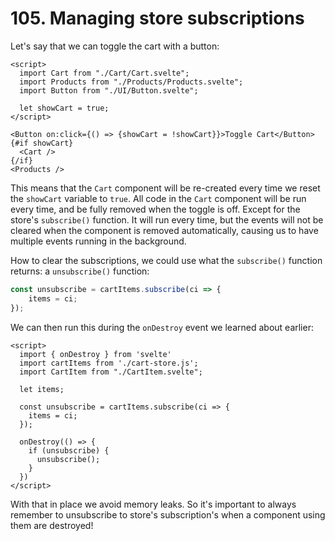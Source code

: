 # 105. Managing store subscriptions

Let's say that we can toggle the cart with a button:

```svelte
<script>
  import Cart from "./Cart/Cart.svelte";
  import Products from "./Products/Products.svelte";
  import Button from "./UI/Button.svelte";

  let showCart = true;
</script>

<Button on:click={() => {showCart = !showCart}}>Toggle Cart</Button>
{#if showCart}
  <Cart />
{/if}
<Products />
```

This means that the `Cart` component will be re-created every time we reset the `showCart` variable to `true`.
All code in the `Cart` component will be run every time, and be fully removed when the toggle is off.
Except for the store's `subscribe()` function.
It will run every time, but the events will not be cleared when the component is removed automatically, causing us to have multiple events running in the background.

How to clear the subscriptions, we could use what the `subscribe()` function returns: a `unsubscribe()` function:

```js
const unsubscribe = cartItems.subscribe(ci => {
    items = ci;
});
```

We can then run this during the `onDestroy` event we learned about earlier:

```svelte
<script>
  import { onDestroy } from 'svelte'
  import cartItems from './cart-store.js';
  import CartItem from "./CartItem.svelte";

  let items;

  const unsubscribe = cartItems.subscribe(ci => {
    items = ci;
  });

  onDestroy(() => {
    if (unsubscribe) {
      unsubscribe();
    }
  })
</script>
```

With that in place we avoid memory leaks.
So it's important to always remember to unsubscribe to store's subscription's when a component using them are destroyed!
